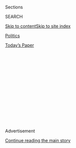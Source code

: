 <div id="app">

<div>

<div>

<div>

<div class="NYTAppHideMasthead css-1q2w90k e1suatyy0">

<div class="section css-ui9rw0 e1suatyy2">

<div class="css-eph4ug er09x8g0">

<div class="css-6n7j50">

</div>

<span class="css-1dv1kvn">Sections</span>

<div class="css-10488qs">

<span class="css-1dv1kvn">SEARCH</span>

</div>

[Skip to content](#site-content)[Skip to site
index](#site-index)

</div>

<div id="masthead-section-label" class="css-1wr3we4 eaxe0e00">

[Politics](https://www.nytimes.com/section/politics)

</div>

<div class="css-10698na e1huz5gh0">

</div>

</div>

<div id="masthead-bar-one" class="section hasLinks css-15hmgas e1csuq9d3">

<div class="css-uqyvli e1csuq9d0">

</div>

<div class="css-1uqjmks e1csuq9d1">

</div>

<div class="css-9e9ivx">

[](https://myaccount.nytimes.com/auth/login?response_type=cookie&client_id=vi)

</div>

<div class="css-1bvtpon e1csuq9d2">

[Today’s
Paper](https://www.nytimes.com/section/todayspaper)

</div>

</div>

</div>

</div>

<div data-aria-hidden="false">

<div id="site-content" data-role="main">

<div>

<div class="css-1aor85t" style="opacity:0.000000001;z-index:-1;visibility:hidden">

<div class="css-1hqnpie">

<div class="css-epjblv">

<span class="css-17xtcya">[Politics](/section/politics)</span><span class="css-x15j1o">|</span><span class="css-fwqvlz">Donald
Trump Fires Corey Lewandowski, His Campaign
Manager</span>

</div>

<div class="css-k008qs">

<div class="css-1iwv8en">

<span class="css-18z7m18"></span>

<div>

</div>

</div>

<span class="css-1n6z4y">https://nyti.ms/28IrlQi</span>

<div class="css-1705lsu">

<div class="css-4xjgmj">

<div class="css-4skfbu" data-role="toolbar" data-aria-label="Social Media Share buttons, Save button, and Comments Panel with current comment count" data-testid="share-tools">

  - 
  - 
  - 
  - 
    
    <div class="css-6n7j50">
    
    </div>

  - 
  - 

</div>

</div>

</div>

</div>

</div>

</div>

<div id="NYT_TOP_BANNER_REGION" class="css-13pd83m">

</div>

<div id="top-wrapper" class="css-1sy8kpn">

<div id="top-slug" class="css-l9onyx">

Advertisement

</div>

[Continue reading the main
story](#after-top)

<div class="ad top-wrapper" style="text-align:center;height:100%;display:block;min-height:250px">

<div id="top" class="place-ad" data-position="top" data-size-key="top">

</div>

</div>

<div id="after-top">

</div>

</div>

<div id="sponsor-wrapper" class="css-1hyfx7x">

<div id="sponsor-slug" class="css-19vbshk">

Supported by

</div>

[Continue reading the main
story](#after-sponsor)

<div id="sponsor" class="ad sponsor-wrapper" style="text-align:center;height:100%;display:block">

</div>

<div id="after-sponsor">

</div>

</div>

<div class="css-1vkm6nb ehdk2mb0">

# Donald Trump Fires Corey Lewandowski, His Campaign Manager

</div>

<div class="css-79elbk" data-testid="photoviewer-wrapper">

<div class="css-z3e15g" data-testid="photoviewer-wrapper-hidden">

</div>

<div class="css-1a48zt4 ehw59r15" data-testid="photoviewer-children">

![<span class="css-16f3y1r e13ogyst0" data-aria-hidden="true">Corey
Lewandowski, at Trump Tower in New York in early May, has guided Donald
J. Trump’s presidential campaign, until
now.</span><span class="css-cnj6d5 e1z0qqy90" itemprop="copyrightHolder"><span class="css-1ly73wi e1tej78p0">Credit...</span><span><span>Damon
Winter/The New York
Times</span></span></span>](https://static01.nyt.com/images/2016/06/21/us/21trump-lewandowski/21trump-lewandowski-articleLarge.jpg?quality=75&auto=webp&disable=upscale)

</div>

</div>

<div class="css-xt80pu e12qa4dv0">

<div class="css-18e8msd">

<div class="css-vp77d3 epjyd6m0">

<div class="css-1baulvz">

By [<span class="css-1baulvz" itemprop="name">Maggie
Haberman</span>](https://www.nytimes.com/by/maggie-haberman),
[<span class="css-1baulvz" itemprop="name">Alexander
Burns</span>](https://www.nytimes.com/by/alexander-burns) and
[<span class="css-1baulvz last-byline" itemprop="name">Ashley
Parker</span>](https://www.nytimes.com/by/ashley-parker)

</div>

</div>

  - June 20,
    2016

  - 
    
    <div class="css-4xjgmj">
    
    <div class="css-d8bdto" data-role="toolbar" data-aria-label="Social Media Share buttons, Save button, and Comments Panel with current comment count" data-testid="share-tools">
    
      - 
      - 
      - 
      - 
        
        <div class="css-6n7j50">
        
        </div>
    
      - 
      - 
    
    </div>
    
    </div>

</div>

</div>

<div class="section meteredContent css-1r7ky0e" name="articleBody" itemprop="articleBody">

<div class="css-1fanzo5 StoryBodyCompanionColumn">

<div class="css-53u6y8">

[Donald J.
Trump](https://www.nytimes.com/2016/06/21/us/politics/donald-trump-money-campaign.html)
fired his divisive campaign manager, [Corey
Lewandowski](https://www.nytimes.com/2019/09/17/us/politics/corey-lewandowski-testimony-trump.html),
on Monday as he confronts urgent challenges heading into the general
election — a strategic shift after months of concerns from party
officials and donors about Mr. Lewandowski’s stewardship of the
campaign.

The exit occurred a month before Mr. Trump, the presumptive Republican
presidential nominee, is to secure the official nomination at the
party’s convention in Cleveland. It reflected a broader adjustment by
the campaign as it grapples with a late start to fund-raising, anxiety
among party leaders and a skeletal staff — all while Mr. Trump’s likely
Democratic opponent, Hillary Clinton, swiftly builds out her operations
in swing states.

Mr. Trump had faced increasing concerns from allies and donors, as well
as his children, over whether [Mr.
Lewandowski](https://www.nytimes.com/2019/09/17/us/politics/corey-lewandowski-testimony-trump.html),
who had never before worked on a national race, was able to direct a
battle against Mrs. Clinton. Among those who had voiced concern was
Reince Priebus, the chairman of the Republican National Committee, who
told Mr. Trump last week that relations between his committee and Mr.
Lewandowski had become increasingly strained, and that a change would be
welcome, according to three people briefed on the discussion.

Republicans across the spectrum welcomed the firing as a positive step,
but they suggested that it needed to be followed by consistent changes
in performance from the candidate himself.

</div>

</div>

<div class="css-1fanzo5 StoryBodyCompanionColumn">

<div class="css-53u6y8">

[Mr. Lewandowski was
fired](https://www.nytimes.com/2019/09/17/us/politics/corey-lewandowski-testimony-trump.html)
at a Monday morning meeting with Mr. Trump and Mr. Trump’s two older
sons, Eric and Donald Jr., said two others briefed on the meeting,who
were not authorized to speak publicly. Mr. Trump and Mr. Lewandowski had
what was described as a “very open conversation.”

Mr. Lewandowski’s time was primarily spent on the campaign trail with
the candidate, and day-to-day aspects of the operation were largely
handled by the chief strategist, Paul Manafort. For months, Mr.
Lewandowski had been a lightning rod for controversy, making headlines
about himself that overshadowed his boss. This included his being
charged with misdemeanor battery — a [charge later
dropped](http://www.nytimes.com/2016/04/15/us/politics/corey-lewandowski-trump-campaign-manager.html)
— after he was accused of grabbing a reporter as she approached Mr.
Trump in Florida in March.

It was not immediately clear whether someone new would be named campaign
manager, but it was clear that the existing Trump team believed most of
the duties had already been assumed by other people, principally Mr.
Manafort.

“Ultimately, Paul is in charge,” Barry Bennett, a senior adviser to the
Trump campaign, said. “He’s got the experience to help get Mr. Trump
across the finish line.”

As a young Republican operative, Mr. Manafort helped manage the 1976
convention floor for Gerald Ford in his showdown with Ronald Reagan, the
last time Republicans entered a convention with no candidate’s having
clinched the nomination. He performed a similar function for Reagan in
1980, and played leading roles in the 1988 and 1996 conventions, for
George Bush and Bob Dole.

</div>

</div>

<div class="css-1fanzo5 StoryBodyCompanionColumn">

<div class="css-53u6y8">

Trump allies and critics alike regarded Mr. Lewandowski as a fierce
defender of Mr. Trump’s idiosyncratic approach to the presidential race.
At a moment when many in the party have pressed Mr. Trump to soften his
message and build a more conventional political operation, Mr.
Lewandowski hewed closely to the mantra he had developed during the
Republican primaries: “Let Trump be Trump.”

The limitations of that approach have been on vivid display in recent
weeks. Mr. Trump has struggled to raise money from establishment donors,
and he has drawn fresh criticism from Republicans and Democrats for his
racial attacks on a federal judge and his revived proposal to bar
Muslims from entering the United States in the wake of the gay nightclub
massacre in Orlando, Fla.

With the Republican National Convention looming, he faces the task of
broadening his team to include people with previous presidential
campaign experience and uniting a party that is often not in lock step
behind
him.

</div>

</div>

<div class="css-1sngw6j">

[](https://www.nytimes.com/interactive/2016/us/elections/polls.html)

<div class="css-1eoytci">

![](https://static01.nyt.com/images/2016/06/15/us/elections/polls-1466014214178/polls-1466014214178-articleLarge-v2.jpg)

</div>

<div class="css-1rha1bf">

## Latest Election Polls 2016

Get the latest national and state polls on the presidential election
between Hillary Clinton and Donald J. Trump.

</div>

</div>

<div class="css-1fanzo5 StoryBodyCompanionColumn">

<div class="css-53u6y8">

Mr. Trump has also been turning his attention to fund-raising for the
first time, a task over which Mr. Lewandowski had assumed oversight, and
one that has gone slowly for the campaign. The campaign has aired no ads
for the general election, and neither Mr. Trump or his advisers have yet
to publicly bless a “[super
PAC](http://topics.nytimes.com/top/reference/timestopics/subjects/c/campaign_finance/index.html?inline=nyt-classifier)”
that could raise significant amounts of money to support his
presidential bid.

“It would be welcome if new people come in who have more experience and
can move him to a more inclusive, more substance-oriented campaign,”
said Fred Malek, a fixture in Republican Party fund-raising.

But he added: “How much the absence of a national kind of campaign is
due to Corey and how much is due to Donald is kind of hard to tell. It
looks to me like Trump drives his own train.”

</div>

</div>

<div class="css-1fanzo5 StoryBodyCompanionColumn">

<div class="css-53u6y8">

In announcing Monday morning that Mr. Lewandowski “will no longer be
working with the campaign,” Hope Hicks, the campaign’s spokeswoman, said
in a statement that “the campaign is grateful to Corey for his hard work
and dedication, and we wish him the best in the future.”

The firing followed regular reports of turmoil in the campaign. Mr.
Lewandowski was often at odds with Mr. Manafort, who [was brought on in
March](http://www.nytimes.com/politics/first-draft/2016/03/28/donald-trump-hires-paul-manafort-to-lead-delegate-effort/)
when the candidate seemed poised for a lengthy fight over Republican
delegates.

Mr. Lewandowski was said to have resisted certain moves that would have
increased the number of staff members, at times blocking Mr. Manafort
from making hires or later undoing them.

But the people briefed on Mr. Lewandowski’s departure said the
circumstances went well beyond any one episode or relationship. One
stressed that the move had been in the works for many weeks,
particularly since it had become clear that Mr. Trump would be the
Republican nominee.

Mr. Trump’s son Donald Jr. described the split as “amicable” in an
interview with NBC. And Mr. Lewandowski gave a series of interviews
Monday afternoon in which he tried to brush aside questions about the
internal particulars of his departure. He said he wished nothing but the
best for Mr. Trump, and suggested that Mr. Trump’s doing well could only
be good for him.

“If Donald Trump wins, that’s good for Corey Lewandowski,” Mr.
Lewandowski said on CNN. He played down any suggestion of tension
between him and Mr. Trump’s children, and said every campaign expanded
its operations for a general election.

</div>

</div>

<div class="css-cfo9c3">

</div>

<div class="css-1fanzo5 StoryBodyCompanionColumn">

<div class="css-53u6y8">

Mr. Lewandowski, 42, a New Hampshire resident [with deep ties to the
state](http://www.nytimes.com/2016/04/15/us/politics/corey-lewandowski-trump-history.html),
[had made himself a
delegate](http://www.nytimes.com/politics/first-draft/2016/03/16/donald-trumps-campaign-manager-will-do-double-duty-as-a-delegate/)
to the convention months ago and is still the chairman of that state’s
delegation.

</div>

</div>

<div class="css-1fanzo5 StoryBodyCompanionColumn">

<div class="css-53u6y8">

Few inside the campaign were given any warning about the dismissal of
Mr. Lewandowski, who was on the campaign’s daily 8:30 a.m. conference
call on Monday, according to a person briefed on the developments.

Mr. Bennett, the senior Trump campaign adviser, declined to predict
whether there would be other significant changes. But he said Mr.
Lewandowski deserved credit for helping Mr. Trump get where he is.

“There is no doubt what Corey did in the primary was amazing — helping
him get more votes than anyone else has ever gotten, a record turnout in
45 out of the 50 states, record low expenditures,” Mr. Bennett said.
“None of that’s ever been done before.”

</div>

</div>

</div>

<div>

</div>

<div>

</div>

<div>

</div>

<div>

<div id="bottom-wrapper" class="css-1ede5it">

<div id="bottom-slug" class="css-l9onyx">

Advertisement

</div>

[Continue reading the main
story](#after-bottom)

<div id="bottom" class="ad bottom-wrapper" style="text-align:center;height:100%;display:block;min-height:90px">

</div>

<div id="after-bottom">

</div>

</div>

</div>

</div>

</div>

## Site Index

<div>

</div>

## Site Information Navigation

  - [© <span>2020</span> <span>The New York Times
    Company</span>](https://help.nytimes.com/hc/en-us/articles/115014792127-Copyright-notice)

<!-- end list -->

  - [NYTCo](https://www.nytco.com/)
  - [Contact
    Us](https://help.nytimes.com/hc/en-us/articles/115015385887-Contact-Us)
  - [Work with us](https://www.nytco.com/careers/)
  - [Advertise](https://nytmediakit.com/)
  - [T Brand Studio](http://www.tbrandstudio.com/)
  - [Your Ad
    Choices](https://www.nytimes.com/privacy/cookie-policy#how-do-i-manage-trackers)
  - [Privacy](https://www.nytimes.com/privacy)
  - [Terms of
    Service](https://help.nytimes.com/hc/en-us/articles/115014893428-Terms-of-service)
  - [Terms of
    Sale](https://help.nytimes.com/hc/en-us/articles/115014893968-Terms-of-sale)
  - [Site
    Map](https://spiderbites.nytimes.com)
  - [Help](https://help.nytimes.com/hc/en-us)
  - [Subscriptions](https://www.nytimes.com/subscription?campaignId=37WXW)

</div>

</div>

</div>

</div>
